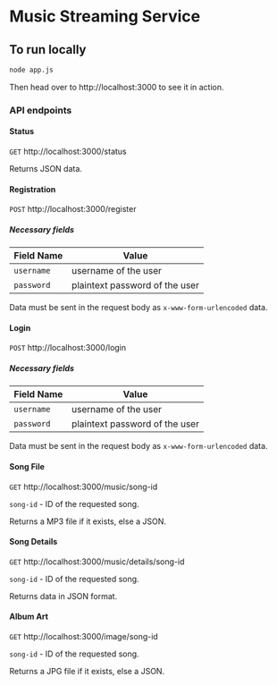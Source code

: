 # Music Streaming Service

## To run locally

```bash
node app.js
```

Then head over to http://localhost:3000 to see it in action.

### API endpoints

#### Status
`GET`
http://localhost:3000/status

Returns JSON data.

#### Registration
`POST`
http://localhost:3000/register

##### Necessary fields

Field Name | Value
--- | ---
`username` | username of the user
`password` | plaintext password of the user

Data must be sent in the request body as `x-www-form-urlencoded` data.

#### Login
`POST`
http://localhost:3000/login

##### Necessary fields

Field Name | Value
--- | ---
`username` | username of the user
`password` | plaintext password of the user

Data must be sent in the request body as `x-www-form-urlencoded` data.

#### Song File
`GET`
http://localhost:3000/music/song-id

`song-id` - ID of the requested song.

Returns a MP3 file if it exists, else a JSON.

#### Song Details
`GET`
http://localhost:3000/music/details/song-id

`song-id` - ID of the requested song.

Returns data in JSON format.

#### Album Art
`GET`
http://localhost:3000/image/song-id

`song-id` - ID of the requested song.

Returns a JPG file if it exists, else a JSON.
